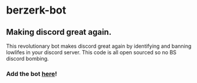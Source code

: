 # berzerk-bot
## Making discord great again.

This revolutionary bot makes discord great again by identifying and banning lowlifes in your discord server. This code is all open sourced so no BS discord bombing.

### Add the bot [here](https://discord.com/oauth2/authorize?client_id=925963938477256814&scope=bot&permissions=4)!
